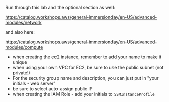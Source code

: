 
Run through this lab and the optional section as well:

https://catalog.workshops.aws/general-immersionday/en-US/advanced-modules/network

and also here:

https://catalog.workshops.aws/general-immersionday/en-US/advanced-modules/compute


- when creating the ec2 instance, remember to add your name to make it unique
- when using your own VPC for EC2, be sure to use the public subnet (not private!)
- For the security group name and description, you can just put in "your initials - web server"
- be sure to select auto-assign public IP
- when creating the IAM Role - add your initials to `SSMInstanceProfile`

